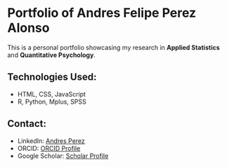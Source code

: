 # Portfolio of Andres Felipe Perez Alonso

This is a personal portfolio showcasing my research in **Applied Statistics** and **Quantitative Psychology**.

## Technologies Used:
- HTML, CSS, JavaScript
- R, Python, Mplus, SPSS

## Contact:
- LinkedIn: [Andres Perez](https://www.linkedin.com/in/andresperez96/)
- ORCID: [ORCID Profile](https://orcid.org/0000-0002-2480-8771)
- Google Scholar: [Scholar Profile](https://scholar.google.com/citations?hl=en&user=zI9YvRoAAAAJ)
